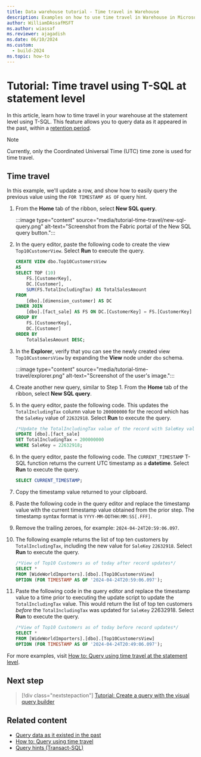 ```yaml
---
title: Data warehouse tutorial - Time travel in Warehouse
description: Examples on how to use time travel in Warehouse in Microsoft Fabric.
author: WilliamDAssafMSFT
ms.author: wiassaf
ms.reviewer: ajagadish
ms.date: 06/10/2024
ms.custom:
  - build-2024
ms.topic: how-to
---
```

# Tutorial: Time travel using T-SQL at statement level

In this article, learn how to time travel in your warehouse at the statement level using T-SQL. This feature allows you to query data as it appeared in the past, within a [retention period](time-travel.md#data-retention).

> [!NOTE]
> Currently, only the Coordinated Universal Time (UTC) time zone is used for time travel.

## Time travel

In this example, we'll update a row, and show how to easily query the previous value using the `FOR TIMESTAMP AS OF` query hint.

1. From the **Home** tab of the ribbon, select **New SQL query**.

   :::image type="content" source="media/tutorial-time-travel/new-sql-query.png" alt-text="Screenshot from the Fabric portal of the New SQL query button.":::

1. In the query editor, paste the following code to create the view `Top10CustomerView`. Select **Run** to execute the query.

    ```sql
    CREATE VIEW dbo.Top10CustomersView
    AS
    SELECT TOP (10)
        FS.[CustomerKey],
        DC.[Customer],
        SUM(FS.TotalIncludingTax) AS TotalSalesAmount
    FROM
        [dbo].[dimension_customer] AS DC
    INNER JOIN
        [dbo].[fact_sale] AS FS ON DC.[CustomerKey] = FS.[CustomerKey]
    GROUP BY
        FS.[CustomerKey],
        DC.[Customer]
    ORDER BY
        TotalSalesAmount DESC;
    ```

1. In the **Explorer**, verify that you can see the newly created view `Top10CustomersView` by expanding the **View** node under `dbo` schema.

   :::image type="content" source="media/tutorial-time-travel/explorer.png" alt-text="Screenshot of the user's image.":::

1. Create another new query, similar to Step 1. From the **Home** tab of the ribbon, select **New SQL query**.

1. In the query editor, paste the following code. This updates the `TotalIncludingTax` column value to `200000000` for the record which has the `SaleKey` value of `22632918`. Select **Run** to execute the query.

   ```sql
   /*Update the TotalIncludingTax value of the record with SaleKey value of 22632918*/
   UPDATE [dbo].[fact_sale]
   SET TotalIncludingTax = 200000000
   WHERE SaleKey = 22632918;
   ```

1. In the query editor, paste the following code. The `CURRENT_TIMESTAMP` T-SQL function returns the current UTC timestamp as a **datetime**. Select **Run** to execute the query.

   ```sql
   SELECT CURRENT_TIMESTAMP;
   ```

1. Copy the timestamp value returned to your clipboard. 

1. Paste the following code in the query editor and replace the timestamp value with the current timestamp value obtained from the prior step. The timestamp syntax format is `YYYY-MM-DDTHH:MM:SS[.FFF]`. 
1. Remove the trailing zeroes, for example: `2024-04-24T20:59:06.097`.
1. The following example returns the list of top ten customers by `TotalIncludingTax`, including the new value for `SaleKey` `22632918`. Select **Run** to execute the query.

   ```sql
   /*View of Top10 Customers as of today after record updates*/
   SELECT *
   FROM [WideWorldImporters].[dbo].[Top10CustomersView]
   OPTION (FOR TIMESTAMP AS OF '2024-04-24T20:59:06.097');
   ```

1. Paste the following code in the query editor and replace the timestamp value to a time prior to executing the update script to update the `TotalIncludingTax` value. This would return the list of top ten customers *before* the `TotalIncludingTax` was updated for `SaleKey` 22632918. Select **Run** to execute the query.

   ```sql
   /*View of Top10 Customers as of today before record updates*/
   SELECT *
   FROM [WideWorldImporters].[dbo].[Top10CustomersView]
   OPTION (FOR TIMESTAMP AS OF '2024-04-24T20:49:06.097');
   ```

For more examples, visit [How to: Query using time travel at the statement level](how-to-query-using-time-travel.md).

## Next step

> [!div class="nextstepaction"]
> [Tutorial: Create a query with the visual query builder](tutorial-visual-query.md)

## Related content

- [Query data as it existed in the past](time-travel.md)
- [How to: Query using time travel](how-to-query-using-time-travel.md)
- [Query hints (Transact-SQL)](/sql/t-sql/queries/hints-transact-sql-query?view=fabric&preserve-view=true)

